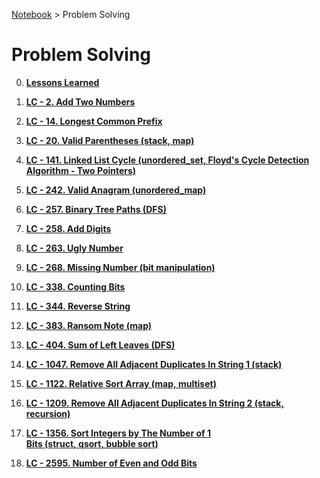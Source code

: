 <a href="../">Notebook</a> > Problem Solving

# Problem Solving



0. **<a href="./lessons-learned">Lessons Learned</a>**

1. **<a href="./lc-2-add-two-numbers">LC - 2. Add Two Numbers</a>**

2. **<a href="./lc-14-longest-common-prefix">LC - 14. Longest Common Prefix</a>**

3. **<a href="./lc-20-valid-parentheses">LC - 20. Valid Parentheses (stack, map)</a>**

4. **<a href="./lc-141-linked-list-cycle">LC - 141. Linked List Cycle (unordered_set, Floyd's Cycle Detection Algorithm - Two Pointers)</a>**

5. **<a href="./lc-242-valid-anagram">LC - 242. Valid Anagram (unordered_map)</a>**

6. **<a href="./lc-257-binary-tree-paths">LC - 257. Binary Tree Paths (DFS)</a>**

7. **<a href="./lc-258-add-digits">LC - 258. Add Digits</a>**

8. **<a href="./lc-263-ugly-number">LC - 263. Ugly Number</a>**

9. **<a href="./lc-268-missing-number">LC - 268. Missing Number (bit manipulation)</a>**

10. **<a href="./lc-338-counting-bits">LC - 338. Counting Bits</a>**

11. **<a href="./lc-344-reverse-string">LC - 344. Reverse String</a>**
12. **<a href="./lc-383-ransom-note">LC - 383. Ransom Note (map)</a>**

13. **<a href="./lc-404-sum-of-left-leaves">LC - 404. Sum of Left Leaves (DFS)</a>**

14. **<a href="./lc-1047-remove-all-adjacent-duplicates-in-string-1">LC - 1047. Remove All Adjacent Duplicates In String 1 (stack)</a>**

15. **<a href="./lc-1122-relative-sort-array">LC - 1122. Relative Sort Array (map, multiset)</a>**

16. **<a href="./lc-1209-remove-all-adjacent-duplicates-in-string-2">LC - 1209. Remove All Adjacent Duplicates In String 2 (stack, recursion)</a>**

17. **<a href="./lc-1356-sort-integers-by-the-number-of-1-bits">LC - 1356. Sort Integers by The Number of 1 Bits (struct, qsort, bubble sort)</a>**

18. **<a href="./lc-2595-number-of-even-and-odd-bits">LC - 2595. Number of Even and Odd Bits</a>**

